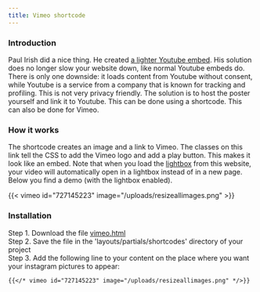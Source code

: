 ```yaml
---
title: Vimeo shortcode
---
```


### Introduction

Paul Irish did a nice thing. He created [a lighter Youtube embed](https://github.com/paulirish/lite-youtube-embed). His solution does no longer slow your website down, like normal Youtube embeds do. There is only one downside: it loads content from Youtube without consent, while Youtube is a service from a company that is known for tracking and profiling. This is not very privacy friendly. The solution is to host the poster yourself and link it to Youtube. This can be done using a shortcode. This can also be done for Vimeo.

### How it works

The shortcode creates an image and a link to Vimeo. The classes on this link tell the CSS to add the Vimeo logo and add a play button. This makes it look like an embed. Note that when you load the [lightbox](/add-ons/lightbox/) from this website, your video will automatically open in a lightbox instead of in a new page. Below you find a demo (with the lightbox enabled).

{{< vimeo id="727145223" image="/uploads/resizeallimages.png" >}}

### Installation

Step 1. Download the file [vimeo.html](https://raw.githubusercontent.com/jhvanderschee/hugocodex/main/layouts/shortcodes/vimeo.html)
<br />Step 2. Save the file in the 'layouts/partials/shortcodes' directory of your project
<br />Step 3. Add the following line to your content on the place where you want your instagram pictures to appear:

```
{{</* vimeo id="727145223" image="/uploads/resizeallimages.png" */>}}
```
